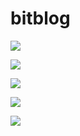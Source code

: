 # bitblog

![](https://screenshotscdn.firefoxusercontent.com/images/0e2f544a-a38d-4bff-b73c-a75e8feb5cf7.png)


![](https://screenshotscdn.firefoxusercontent.com/images/fa018e16-2200-4374-acca-b8edb9a7114e.png)

![](https://screenshotscdn.firefoxusercontent.com/images/a9ae4334-1881-4681-ae68-74148b8c8dd8.png)


![](https://screenshotscdn.firefoxusercontent.com/images/034a7fa1-fc43-44dc-92d1-d11fc19b26fd.png)

![](https://screenshotscdn.firefoxusercontent.com/images/db90ec43-bf23-475d-8116-ff4ba11bbd09.png)
